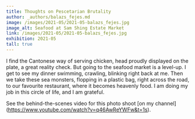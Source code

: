 ```yaml
---
title: Thoughts on Pescetarian Brutality
author: _authors/balazs_fejes.md
image: /images/2021-05/2021-05-balazs_fejes.jpg
image_alt: Seafood at Sam Shing Estate Market
link: /images/2021-05/2021-05-balazs_fejes.jpg
exhibition: 2021-05
tall: true
---
```


I find the Cantonese way of serving chicken, head proudly displayed on the plate, a great reality check. But going to the seafood market is a level-up. I get to see my dinner swimming, crawling, blinking right back at me. Then we take these sea monsters, flopping in a plastic bag, right across the road, to our favourite restaurant, where it becomes heavenly food. I am doing my job in this circle of life, and I am grateful.

See the behind-the-scenes video for this photo shoot [on my channel] (https://www.youtube.com/watch?v=q46AwReYWFw&t=1s).